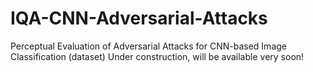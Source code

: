 # IQA-CNN-Adversarial-Attacks
Perceptual Evaluation of Adversarial Attacks for CNN-based Image Classification (dataset)
Under construction, will be available very soon!
